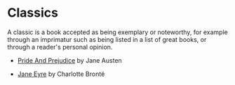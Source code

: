 # Classics

A classic is a book accepted as being exemplary or noteworthy, for example through an imprimatur such as being listed in a list of great books, or through a reader's personal opinion.

- [Pride And Prejudice](https://www.goodreads.com/book/show/1885.Pride_and_Prejudice) by Jane Austen

- [Jane Eyre](https://www.goodreads.com/book/show/10210.Jane_Eyre) by Charlotte Brontë
